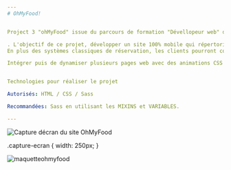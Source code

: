 ```yaml
---
# OhMyFood!


Project 3 "ohMyFood" issue du parcours de formation "Dévellopeur web" de chez OpenClassrooms, réalisé en Juin 2022.

. L'objectif de ce projet, développer un site 100% mobile qui répertorie les menus de restaurants gastronomiques. 
En plus des systèmes classiques de réservation, les clients pourront composer le menu de leur repas pour que les plats soient prêts à leur arrivée. Finis, les temps d'attente au restaurant !

Intégrer puis de dynamiser plusieurs pages web avec des animations CSS en utilisant le préprocesseur Sass.


Technologies pour réaliser le projet

Autorisés: HTML / CSS / Sass

Recommandées: Sass en utilisant les MIXINS et VARIABLES.  

---
```

<img class="capture-ecran"
     src="/Users/bastienaviles/Documents/openclassrooms/projet 3/ohmyfood/images/Capture d’écran ohmyfood_homepage.png"
     alt="Capture décran du site OhMyFood"></img>

.capture-ecran {
    width: 250px;
}

![maquetteohmyfood](https://user.oc-static.com/upload/2020/08/24/15982605908418_Maquettes%20Ohmyfood.jpg)






